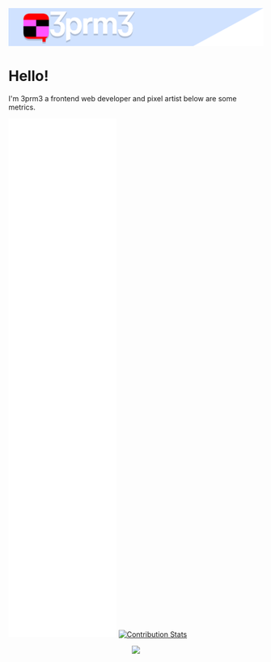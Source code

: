 ![3prm3's logo](3prm3.png)

# Hello!
I'm 3prm3 a frontend web developer and pixel artist below are some metrics.

![Metrics](github-metrics.svg)
[![Contribution Stats](https://github-contribution-stats.vercel.app/api/?username=3prm3)](https://github.com/LordDashMe/github-contribution-stats/)
 
<p align="center">
  <a href="https://skillicons.dev">
    <img src="https://skillicons.dev/icons?i=html,tailwind,bootstrap,vscode,github,raspberrypi" />
  </a>
</p>
